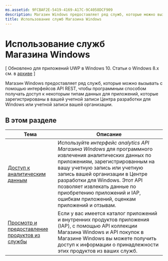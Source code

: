 ```yaml
---
ms.assetid: 9FCBAF2E-5419-4169-A17C-9C4058DCF909
description: Магазин Windows предоставляет ряд служб, которые можно вызывать с помощью интерфейсов API REST, чтобы программным способом получать доступ к некоторым типам данных для приложений, которые зарегистрированы в вашей учетной записи Центра разработки для Windows или учетной записи вашей организации.
title: Использование служб Магазина Windows
---
```


# Использование служб Магазина Windows


\[ Обновлено для приложений UWP в Windows 10. Статьи о Windows 8.x см. в [архиве](http://go.microsoft.com/fwlink/p/?linkid=619132) \]

Магазин Windows предоставляет ряд служб, которые можно вызывать с помощью интерфейсов API REST, чтобы программным способом получать доступ к некоторым типам данных для приложений, которые зарегистрированы в вашей учетной записи Центра разработки для Windows или учетной записи вашей организации.

## В этом разделе


| Тема                                                                                                       | Описание                 |
|-------------------------------------------------------------------------------------------------------------|-----------------------------|
| [Доступ к аналитическим данным](access-analytics-data-using-windows-store-services.md) | Используйте <em>интерфейс analytics API Магазина Windows</em> для программного извлечения аналитических данных по приложениям, зарегистрированным на вашу учетную запись или учетную запись вашей организации в Центре разработки для Windows. Этот API позволяет извлекать данные по приобретению приложений и IAP, ошибкам приложений, оценкам приложений и отзывам. |
| [Просмотр и предоставление продуктов из службы](view-and-grant-products-from-a-service.md)  | Если у вас имеется каталог приложений и внутренних продуктов приложения (IAP), с помощью API коллекции Магазина Windows и API покупок в Магазине Windows вы можете получить доступ к информации о принадлежности этих продуктов из ваших служб.  |



 

 

 


<!--HONumber=Mar16_HO1-->


